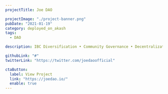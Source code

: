 ```yaml
---
projectTitle: Joe DAO

projectImage: "./project-banner.png"
pubDate: "2021-01-19"
category: deployed_on_akash
tags:
  - DAO

description: IBC Diversification • Community Governance • Decentralization • Providing Utility to the CØSMOS

githubLink: "#"
twitterLink: "https://twitter.com/joedaoofficial"

ctaButton:
  label: View Project
  link: "https://joedao.io/"
  enable: true
---
```

